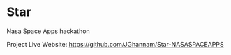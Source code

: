 # Star

Nasa Space Apps hackathon

Project Live Website:
https://github.com/JGhannam/Star-NASASPACEAPPS
